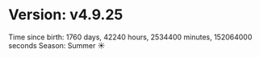 # Version: v4.9.25
Time since birth: 1760 days, 42240 hours, 2534400 minutes, 152064000 seconds
Season: Summer ☀️
